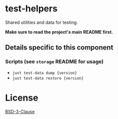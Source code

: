 # test-helpers

Shared utilities and data for testing.

**Make sure to read the project's main README first.**


## Details specific to this component

### Scripts (see `storage` README for usage)

- `just test-data dump {version}`
- `just test-data restore {version}`


# License

[BSD-3-Clause](LICENSE)
